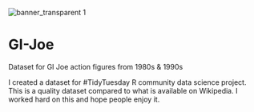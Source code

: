 
![banner_transparent 1](https://user-images.githubusercontent.com/55933131/126082686-931e31fb-fb46-42e0-a30d-990151990a22.png)


# GI-Joe
Dataset for GI Joe action figures from 1980s &amp; 1990s

I created a dataset for #TidyTuesday R community data science project. This is a quality dataset compared to what is available on Wikipedia. I worked hard on this and hope people enjoy it.
